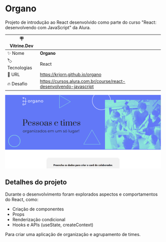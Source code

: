 # Organo

Projeto de introdução ao React desenvolvido como parte do curso "React: desenvolvendo com JavaScript" da Alura.

| :placard: Vitrine.Dev ||
| ------------- | --- |
| :sparkles: Nome | **Organo**
| :label: Tecnologias | React
| :rocket: URL | https://krjorn.github.io/organo
| :fire: Desafio | https://cursos.alura.com.br/course/react-desenvolvendo-javascript

![](./project.png#vitrinedev)

## Detalhes do projeto

Durante o desenvolvimento foram explorados aspectos e comportamentos do React, como:

- Criação de componentes
- Props
- Renderização condicional
- Hooks e APIs (useState, createContext)

Para criar uma aplicação de organização e agrupamento de times.